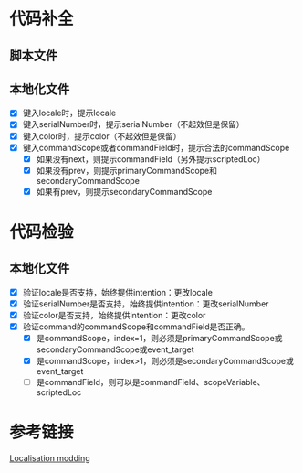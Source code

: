 # 代码补全

## 脚本文件

## 本地化文件

* [X] 键入locale时，提示locale
* [X] 键入serialNumber时，提示serialNumber（不起效但是保留）
* [X] 键入color时，提示color（不起效但是保留）
* [X] 键入commandScope或者commandField时，提示合法的commandScope
  * [X] 如果没有next，则提示commandField（另外提示scriptedLoc）
  * [X] 如果没有prev，则提示primaryCommandScope和secondaryCommandScope
  * [X] 如果有prev，则提示secondaryCommandScope

# 代码检验

## 本地化文件

* [X] 验证locale是否支持，始终提供intention：更改locale
* [X] 验证serialNumber是否支持，始终提供intention：更改serialNumber
* [X] 验证color是否支持，始终提供intention：更改color
* [X] 验证command的commandScope和commandField是否正确。
  * [X] 是commandScope，index=1，则必须是primaryCommandScope或secondaryCommandScope或event_target
  * [X] 是commandScope，index>1，则必须是secondaryCommandScope或event_target
  * [ ] 是commandField，则可以是commandField、scopeVariable、scriptedLoc

# 参考链接

[Localisation modding](https://stellaris.paradoxwikis.com/Localisation_modding)